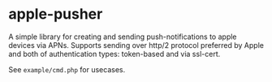 # apple-pusher

A simple library for creating and sending push-notifications to apple devices via APNs.
Supports sending over http/2 protocol preferred by Apple and both of authentication types: token-based and via ssl-cert. 

See ```example/cmd.php``` for usecases.  